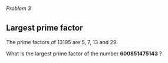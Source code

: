###### Problem 3
## Largest prime factor

The prime factors of 13195 are 5, 7, 13 and 29.

What is the largest prime factor of the number **600851475143** ?